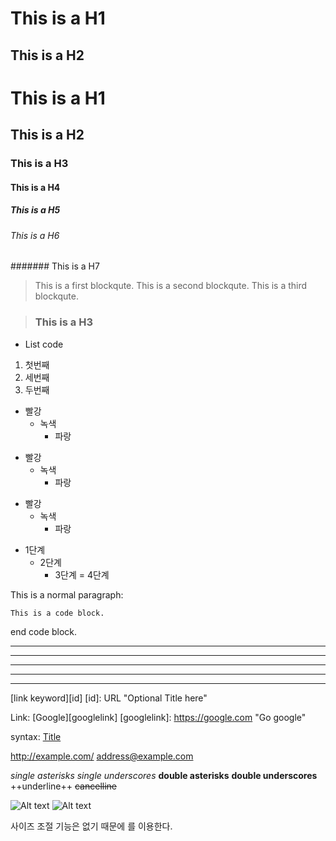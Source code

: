 This is a H1
============
This is a H2
------------
# This is a H1
## This is a H2
### This is a H3
#### This is a H4
##### This is a H5
###### This is a H6
####### This is a H7

> This is a first blockqute.
> This is a second blockqute.
> This is a third blockqute.

> ### This is a H3
* List
code

1. 첫번째
3. 세번째
2. 두번째


* 빨강
  * 녹색
    * 파랑

+ 빨강
  + 녹색
    + 파랑

- 빨강
  - 녹색
    - 파랑

* 1단계
    - 2단계
    	+ 3단계
            = 4단계

This is a normal paragraph:

    This is a code block.
end code block.

* * *

***

*****

- - -

---------------------------------------

[link keyword][id]
[id]: URL "Optional Title here"

Link: [Google][googlelink]
[googlelink]: https://google.com "Go google"

syntax: [Title](link)

<http://example.com/>
<address@example.com>

*single asterisks*
_single underscores_
**double asterisks**
__double underscores__
++underline++
~~cancelline~~

![Alt text](/path/to/img.jpg)
![Alt text](/path/to/img.jpg "Optional title")

사이즈 조절 기능은 없기 때문에 <img width="" height=""></img>를 이용한다.